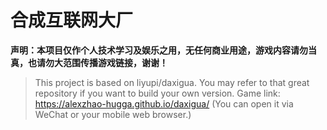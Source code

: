 # 合成互联网大厂

**声明：本项目仅作个人技术学习及娱乐之用，无任何商业用途，游戏内容请勿当真，也请勿大范围传播游戏链接，谢谢！**

> This project is based on liyupi/daxigua. You may refer to that great repository if you want to build your own version.
> Game link: https://alexzhao-hugga.github.io/daxigua/ (You can open it via WeChat or your mobile web browser.)
